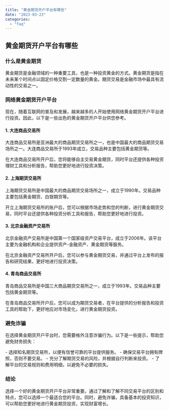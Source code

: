 ```yaml
---
title: "黄金期货开户平台有哪些"
date: "2023-03-23"
categories: 
  - "faq"
---
```


## 黄金期货开户平台有哪些

### 什么是黄金期货

黄金期货是金融领域的一种重要工具，也是一种投资黄金的方式。黄金期货是指在未来某个时间点以固定价格交割一定数量的黄金。期货交易是金融市场中最具有流动性的交易之一。

### 网络黄金期货开户平台

现在，随着互联网的普及和发展，越来越多的人开始使用网络黄金期货开户平台进行投资。因此，以下是一些出色的黄金期货开户平台供您参考。

#### 1\. 大连商品交易所

大连商品交易所是亚洲最大的商品期货交易所之一，也是中国最大的商品期货交易场所之一。大连商品交易所于1993年成立，交易品种主要包括黄金期货等。

在大连商品交易所开户后，您将能够自主交易黄金期货，同时平台还提供各种投资理财工具和分析报告，帮助您更好地进行投资决策。

#### 2\. 上海期货交易所

上海期货交易所是中国最大的商品期货交易场所之一，成立于1990年。交易品种主要包括黄金期货、白银期货等。

开立上海期货交易所的账户后，您可以根据市场走势和您的判断，进行黄金期货交易，同时平台还提供各种投资分析工具和报告，帮助您更好地进行投资。

#### 3\. 北京金融资产交易所

北京金融资产交易所是中国第一个国家级资产交易平台，成立于2006年。该平台主要为金融机构和企业提供资产-金融资产、黄金期货等服务。

在北京金融资产交易所开户后，您可以参与黄金期货交易，并通过平台上发布的报告和研究结果，更好地进行投资决策。

#### 4\. 青岛商品交易所

青岛商品交易所是中国三大商品期货交易所之一，成立于1993年。交易品种主要包括黄金期货等。

在青岛商品交易所开户后，您可以成为期货交易者，在平台提供的分析报告和投资工具的帮助下，更好地应对市场变化，进行黄金期货投资。

### 避免诈骗

在选择黄金期货开户平台时，您需要格外注意诈骗行为。以下是一些提示，帮助您避免财务损失：

\- 选择知名期货交易所，以便有信誉可靠的平台提供服务。 - 确保交易平台拥有牌照，否则不要交易。 - 充分了解期货交易的风险，并根据自行判断来投资。 - 了解平台的交易规则和费用明细，以避免不必要的损失。

### 结论

选择一个好的黄金期货开户平台非常重要。通过了解和了解不同交易平台的区别和特点，您可以选择一个最适合您的平台。同时，避免诈骗，具备基本的投资知识，可以帮助您更好地进行黄金期货投资，实现财富增长。

